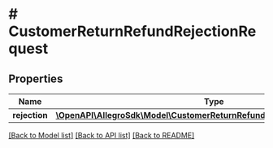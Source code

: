 # # CustomerReturnRefundRejectionRequest

## Properties

Name | Type | Description | Notes
------------ | ------------- | ------------- | -------------
**rejection** | [**\OpenAPI\AllegroSdk\Model\CustomerReturnRefundRejectionRequestRejection**](CustomerReturnRefundRejectionRequestRejection.md) |  |

[[Back to Model list]](../../README.md#models) [[Back to API list]](../../README.md#endpoints) [[Back to README]](../../README.md)
